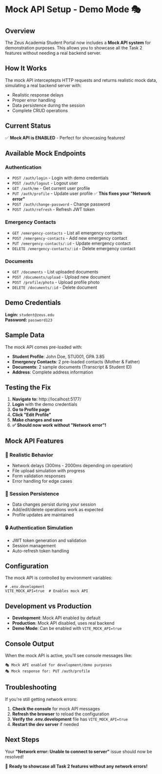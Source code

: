 # Mock API Setup - Demo Mode 🎭

## Overview

The Zeus Academia Student Portal now includes a **Mock API system** for demonstration purposes. This allows you to showcase all the Task 2 features without needing a real backend server.

## How It Works

The mock API interceptepts HTTP requests and returns realistic mock data, simulating a real backend server with:
- Realistic response delays
- Proper error handling
- Data persistence during the session
- Complete CRUD operations

## Current Status

✅ **Mock API is ENABLED** - Perfect for showcasing features!

## Available Mock Endpoints

### Authentication
- `POST /auth/login` - Login with demo credentials
- `POST /auth/logout` - Logout user
- `GET /auth/me` - Get current user profile
- `PUT /auth/profile` - Update user profile ✅ **This fixes your "Network error"**
- `POST /auth/change-password` - Change password
- `POST /auth/refresh` - Refresh JWT token

### Emergency Contacts
- `GET /emergency-contacts` - List all emergency contacts
- `POST /emergency-contacts` - Add new emergency contact
- `PUT /emergency-contacts/:id` - Update emergency contact
- `DELETE /emergency-contacts/:id` - Delete emergency contact

### Documents
- `GET /documents` - List uploaded documents
- `POST /documents/upload` - Upload new document
- `POST /profile/photo` - Upload profile photo
- `DELETE /documents/:id` - Delete document

## Demo Credentials

**Login:** `student@zeus.edu`  
**Password:** `password123`

## Sample Data

The mock API comes pre-loaded with:
- **Student Profile**: John Doe, STU001, GPA 3.85
- **Emergency Contacts**: 2 pre-loaded contacts (Mother & Father)
- **Documents**: 2 sample documents (Transcript & Student ID)
- **Address**: Complete address information

## Testing the Fix

1. **Navigate to:** http://localhost:5177/
2. **Login** with the demo credentials
3. **Go to Profile page**
4. **Click "Edit Profile"**
5. **Make changes and save**
6. **✅ Should now work without "Network error"!**

## Mock API Features

### 🎯 Realistic Behavior
- Network delays (300ms - 2000ms depending on operation)
- File upload simulation with progress
- Form validation responses
- Error handling for edge cases

### 💾 Session Persistence
- Data changes persist during your session
- Add/edit/delete operations work as expected
- Profile updates are maintained

### 🔒 Authentication Simulation
- JWT token generation and validation
- Session management
- Auto-refresh token handling

## Configuration

The mock API is controlled by environment variables:

```env
# .env.development
VITE_MOCK_API=true  # Enables mock API
```

## Development vs Production

- **Development**: Mock API enabled by default
- **Production**: Mock API disabled, uses real backend
- **Demo Mode**: Can be enabled with `VITE_MOCK_API=true`

## Console Output

When the mock API is active, you'll see console messages like:
```
🎭 Mock API enabled for development/demo purposes
🎭 Mock response for: PUT /auth/profile
```

## Troubleshooting

If you're still getting network errors:

1. **Check the console** for mock API messages
2. **Refresh the browser** to reload the configuration
3. **Verify the .env.development** file has `VITE_MOCK_API=true`
4. **Restart the dev server** if needed

## Next Steps

Your **"Network error: Unable to connect to server"** issue should now be resolved! 

🎉 **Ready to showcase all Task 2 features without any network errors!**